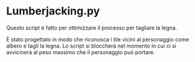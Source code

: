 # Lumberjacking.py

Questo script è fatto per ottimizzare il processo per tagliare la legna.

È stato progettato in modo che riconosca i tile vicini al personaggio come albero e tagli la legna. Lo script si bloccherà nel momento in cui ci si avvicinerà al peso massimo che il personaggio può portare.
